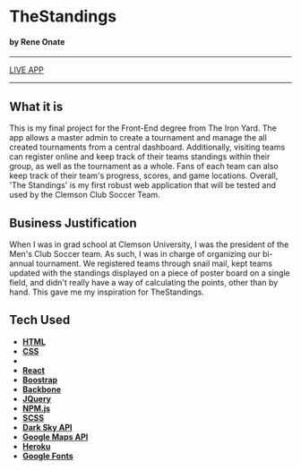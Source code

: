 # TheStandings
#### by Rene Onate

---

[LIVE APP](https://lonate12.github.io/tournament-management-app/)

---

## What it is

This is my final project for the Front-End degree from The Iron Yard. The app allows a master admin to create a tournament and manage the all created tournaments from a central dashboard. Additionally, visiting teams can register online and keep track of their teams standings within their group, as well as the tournament as a whole. Fans of each team can also keep track of their team's progress, scores, and game locations. Overall, 'The Standings' is my first robust web application that will be tested and used by the Clemson Club Soccer Team.


## Business Justification

When I was in grad school at Clemson University, I was the president of the Men's Club Soccer team. As such, I was in charge of organizing our bi-annual tournament. We registered teams through snail mail, kept teams updated with the standings displayed on a piece of poster board on a single field, and didn't really have a way of calculating the points, other than by hand. This gave me my inspiration for TheStandings.


## Tech Used

* **[HTML](https://developer.mozilla.org/en-US/docs/Web/HTML)**
* **[CSS](https://developer.mozilla.org/en-US/docs/Web/CSS)**
* **[](https://developer.mozilla.org/en-US/docs/Web/JavaScript)**
* **[React](https://facebook.github.io/react/)**
* **[Boostrap](https://getbootstrap.com/)**
* **[Backbone](http://backbonejs.org)**
* **[JQuery](https://jquery.com)**
* **[NPM.js](https://www.npmjs.com)**
* **[SCSS](https://sass-lang.com)**
* **[Dark Sky API](https://darksky.net/dev)**
* **[Google Maps API](https://developers.google.com/maps/)**
* **[Heroku](https://www.heroku.com)**
* **[Google Fonts](https://fonts.google.com/)**
